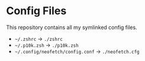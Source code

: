 # Config Files

This repository contains all my symlinked config files.

- `~/.zshrc` → `./zshrc`
- `~/.p10k.zsh` → `./p10k.zsh`
- `~/.config/neofetch/config.conf` → `./neofetch.cfg`
